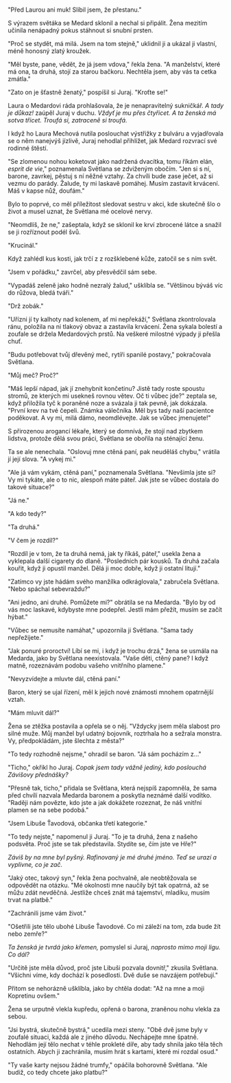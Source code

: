 #

"Před Laurou ani muk! Slíbil jsem, že přestanu."

S výrazem světáka se Medard sklonil a nechal si připálit. Žena mezitím učinila nenápadný pokus stáhnout si snubní prsten.

"Proč se stydět, má milá. Jsem na tom stejně," uklidnil ji a ukázal ji vlastní, méně honosný zlatý kroužek.

"Měl byste, pane, vědět, že já jsem vdova," řekla žena. "A manželství, které má ona, ta druhá, stojí za starou bačkoru. Nechtěla jsem, aby vás ta cetka zmátla."

"Zato on je šťastně ženatý," pospíšil si Juraj. "Kroťte se!"

Laura o Medardovi ráda prohlašovala, že je nenapravitelný sukničkář. *A tady je důkaz!* zaúpěl Juraj v duchu. *Vždyť je mu přes čtyřicet. A ta ženská má sotva třicet. Troufá si, zatraceně si troufá.*

I když ho Laura Mechová nutila poslouchat výstřižky z bulváru a vyjadřovala se o něm nanejvýš jízlivě, Juraj nehodlal přihlížet, jak Medard rozvrací své rodinné štěstí.

"Se zlomenou nohou koketovat jako nadržená dvacítka, tomu říkám elán, *esprit de vie*," poznamenala Světlana se zdviženým obočím. "Jen si s ní, barone, zavrkej, pěstuj s ní něžné vztahy. Za chvíli bude zase ječet, až si vezmu do parády. Žalude, ty mi laskavě pomáhej. Musím zastavit krvácení. Máš v kapse nůž, doufám."

Bylo to poprvé, co měl příležitost sledovat sestru v akci, kde skutečně šlo o život a musel uznat, že Světlana mé ocelové nervy.

"Neomdlíš, že ne," zašeptala, když se sklonil ke krví zbrocené látce a snažil se ji rozříznout podél švů.

"Krucinál."

Když zahlédl kus kosti, jak trčí z z rozšklebené kůže, zatočil se s ním svět. 

"Jsem v pořádku," zavrčel, aby přesvědčil sám sebe.

"Vypadáš zeleně jako hodně nezralý žalud," ušklíbla se. "Většinou býváš víc do růžova, bledá tváři."

"Drž zobák."

"Uřízni jí ty kalhoty nad kolenem, ať mi nepřekáží," Světlana zkontrolovala ránu, položila na ni tlakový obvaz a zastavila krvácení. Žena sykala bolestí a zoufale se držela Medardových prstů. Na veškeré milostné výpady ji přešla chuť.

"Budu potřebovat tvůj dřevěný meč, rytíři spanilé postavy," pokračovala Světlana.

"Můj meč? Proč?"

"Máš lepší nápad, jak jí znehybnit končetinu? Jistě tady roste spoustu stromů, ze kterých mi usekneš rovnou větev. Oč ti vůbec jde?" zeptala se, když přiložila tyč k poraněné noze a svázala ji tak pevně, jak dokázala. "První krev na tvé čepeli. Známka válečníka. Měl bys tady naší pacientce poděkovat. A vy mi, milá dámo,  neomdlévejte. Jak se vůbec jmenujete!"

S přirozenou arogancí lékaře, který se domnívá, že stojí nad zbytkem lidstva, protože dělá svou práci, Světlana se obořila na sténající ženu.

Ta se ale nenechala. "Oslovuj mne ctěná paní, pak neuděláš chybu," vrátila jí její slova. "A vykej mi."

"Ale já vám vykám, ctěná paní," poznamenala Světlana. "Nevšimla jste si? Vy mi tykáte, ale o to nic, alespoň máte páteř. Jak jste se vůbec dostala do takové situace?"

"Já ne."

"A kdo tedy?"

"Ta druhá."

"V čem je rozdíl?"

"Rozdíl je v tom, že ta druhá nemá, jak ty říkáš, páteř," usekla žena a vyklepala další cigarety do dlaně. "Posledních pár kousků. Ta druhá začala kouřit, když ji opustil manžel. Dělá ji moc dobře, když ji ostatní litují."

"Zatímco vy jste hádám svého manžílka odkráglovala," zabručela Světlana. "Nebo spáchal sebevraždu?"

"Ani jedno, ani druhé. Pomůžete mi?" obrátila se na Medarda. "Bylo by od vás moc laskavé, kdybyste mne podepřel. Jestli mám přežít, musím se začít hýbat."

"Vůbec se nemusíte namáhat," upozornila ji Světlana. "Sama tady nepřežijete."

"Jak ponuré proroctví! Líbí se mi, i když je trochu drzá," žena se usmála na Medarda, jako by Světlana neexistovala. "Vaše děti, ctěný pane? I když matně, rozeznávám podobu vašeho vnitřního plamene."

"Nevyzvídejte a mluvte dál, ctěná paní."

Baron, který se ujal řízení, měl k jejich nové známosti mnohem opatrnější vztah. 

"Mám mluvit dál?" 

Žena se ztěžka postavila a opřela se o něj. "Vždycky jsem měla slabost pro silné muže. Můj manžel byl udatný bojovník, roztrhala ho a sežrala monstra. Vy, předpokládám, jste šlechta z města?"

"To tedy rozhodně nejsme," ohradil se baron. "Já sám pocházím z..."

"Ticho," okřikl ho Juraj. *Copak jsem tady vážně jediný, kdo poslouchá Závišovy přednášky?* 

"Přesně tak, ticho," přidala se Světlana, která nejspíš zapomněla, že sama před chvílí nazvala Medarda baronem a poskytla neznámé další vodítko. "Raději nám povězte, kdo jste a jak dokážete rozeznat, že náš vnitřní plamen se na sebe podobá."

"Jsem Libuše Ťavodová, občanka třetí kategorie."

"To tedy nejste," napomenul ji Juraj. "To je ta druhá, žena z našeho podsvěta. Proč jste se tak představila. Stydíte se, čím jste ve Hře?"

*Záviš by na mne byl pyšný. Rafinovaný je mé druhé jméno. Teď se urazí a vyplivne, co je zač.*

"Jaký otec, takový syn," řekla žena pochvalně, ale neobtěžovala se odpovědět na otázku. "Mé okolnosti mne naučily být tak opatrná, až se můžu zdát nevděčná. Jestliže chceš znát má tajemství, mladíku, musím trvat na platbě."

"Zachránili jsme vám život."

"Ošetřili jste tělo ubohé Libuše Ťavodové. Co mi záleží na tom, zda bude žít nebo zemře?"

*Ta ženská je tvrdá jako křemen,* pomyslel si Juraj, *naprosto mimo moji ligu. Co dál?*

"Určitě jste měla důvod, proč jste Libuši pozvala dovnitř," zkusila Světlana. "Všichni víme, kdy dochází k posedlosti. Dvě duše se navzájem potřebují."

Přitom se nehorázně ušklíbla, jako by chtěla dodat: "Až na mne a moji Kopretinu ovšem."

Žena se urputně vlekla kupředu, opřená o barona, zraněnou nohu vlekla za sebou.

"Jsi bystrá, skutečně bystrá," ucedila mezi steny. "Obě dvě jsme byly v zoufalé situaci, každá ale z jiného důvodu. Nechápejte mne špatně. Nehodlám její tělo nechat v téhle prokleté díře, aby tady shnila jako těla těch ostatních. Abych ji zachránila,  musím hrát s kartami, které mi rozdal osud."

"Ty vaše karty nejsou žádné trumfy," opáčila bohorovně Světlana. "Ale budiž, co tedy chcete jako platbu?"

